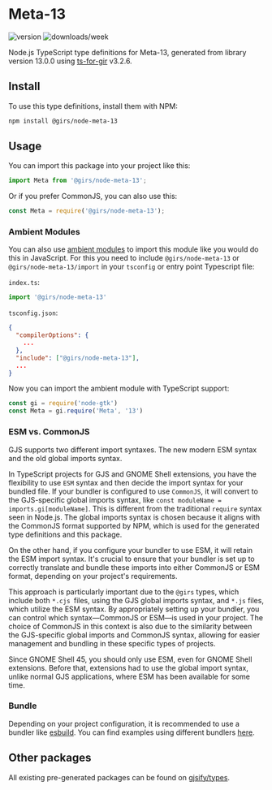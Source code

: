 
# Meta-13

![version](https://img.shields.io/npm/v/@girs/node-meta-13)
![downloads/week](https://img.shields.io/npm/dw/@girs/node-meta-13)


Node.js TypeScript type definitions for Meta-13, generated from library version 13.0.0 using [ts-for-gir](https://github.com/gjsify/ts-for-gir) v3.2.6.


## Install

To use this type definitions, install them with NPM:
```bash
npm install @girs/node-meta-13
```

## Usage

You can import this package into your project like this:
```ts
import Meta from '@girs/node-meta-13';
```

Or if you prefer CommonJS, you can also use this:
```ts
const Meta = require('@girs/node-meta-13');
```

### Ambient Modules

You can also use [ambient modules](https://github.com/gjsify/ts-for-gir/tree/main/packages/cli#ambient-modules) to import this module like you would do this in JavaScript.
For this you need to include `@girs/node-meta-13` or `@girs/node-meta-13/import` in your `tsconfig` or entry point Typescript file:

`index.ts`:
```ts
import '@girs/node-meta-13'
```

`tsconfig.json`:
```json
{
  "compilerOptions": {
    ...
  },
  "include": ["@girs/node-meta-13"],
  ...
}
```

Now you can import the ambient module with TypeScript support: 

```ts
const gi = require('node-gtk')
const Meta = gi.require('Meta', '13')
```



### ESM vs. CommonJS

GJS supports two different import syntaxes. The new modern ESM syntax and the old global imports syntax.

In TypeScript projects for GJS and GNOME Shell extensions, you have the flexibility to use `ESM` syntax and then decide the import syntax for your bundled file. If your bundler is configured to use `CommonJS`, it will convert to the GJS-specific global imports syntax, like `const moduleName = imports.gi[moduleName]`. This is different from the traditional `require` syntax seen in Node.js. The global imports syntax is chosen because it aligns with the CommonJS format supported by NPM, which is used for the generated type definitions and this package.

On the other hand, if you configure your bundler to use ESM, it will retain the ESM import syntax. It's crucial to ensure that your bundler is set up to correctly translate and bundle these imports into either CommonJS or ESM format, depending on your project's requirements.

This approach is particularly important due to the `@girs` types, which include both `*.cjs `files, using the GJS global imports syntax, and `*.js` files, which utilize the ESM syntax. By appropriately setting up your bundler, you can control which syntax—CommonJS or ESM—is used in your project. The choice of CommonJS in this context is also due to the similarity between the GJS-specific global imports and CommonJS syntax, allowing for easier management and bundling in these specific types of projects.

Since GNOME Shell 45, you should only use ESM, even for GNOME Shell extensions. Before that, extensions had to use the global import syntax, unlike normal GJS applications, where ESM has been available for some time.

### Bundle

Depending on your project configuration, it is recommended to use a bundler like [esbuild](https://esbuild.github.io/). You can find examples using different bundlers [here](https://github.com/gjsify/ts-for-gir/tree/main/examples).

## Other packages

All existing pre-generated packages can be found on [gjsify/types](https://github.com/gjsify/types).


